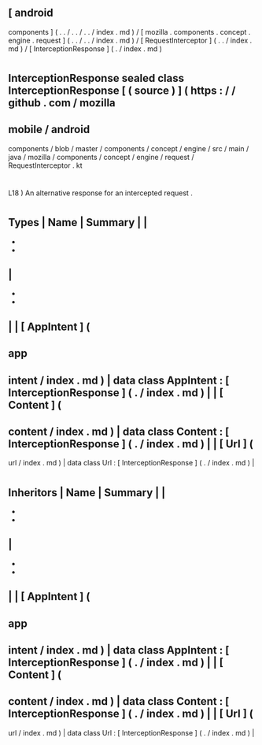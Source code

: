 [
android
-
components
]
(
.
.
/
.
.
/
.
.
/
index
.
md
)
/
[
mozilla
.
components
.
concept
.
engine
.
request
]
(
.
.
/
.
.
/
index
.
md
)
/
[
RequestInterceptor
]
(
.
.
/
index
.
md
)
/
[
InterceptionResponse
]
(
.
/
index
.
md
)
#
InterceptionResponse
sealed
class
InterceptionResponse
[
(
source
)
]
(
https
:
/
/
github
.
com
/
mozilla
-
mobile
/
android
-
components
/
blob
/
master
/
components
/
concept
/
engine
/
src
/
main
/
java
/
mozilla
/
components
/
concept
/
engine
/
request
/
RequestInterceptor
.
kt
#
L18
)
An
alternative
response
for
an
intercepted
request
.
#
#
#
Types
|
Name
|
Summary
|
|
-
-
-
|
-
-
-
|
|
[
AppIntent
]
(
-
app
-
intent
/
index
.
md
)
|
data
class
AppIntent
:
[
InterceptionResponse
]
(
.
/
index
.
md
)
|
|
[
Content
]
(
-
content
/
index
.
md
)
|
data
class
Content
:
[
InterceptionResponse
]
(
.
/
index
.
md
)
|
|
[
Url
]
(
-
url
/
index
.
md
)
|
data
class
Url
:
[
InterceptionResponse
]
(
.
/
index
.
md
)
|
#
#
#
Inheritors
|
Name
|
Summary
|
|
-
-
-
|
-
-
-
|
|
[
AppIntent
]
(
-
app
-
intent
/
index
.
md
)
|
data
class
AppIntent
:
[
InterceptionResponse
]
(
.
/
index
.
md
)
|
|
[
Content
]
(
-
content
/
index
.
md
)
|
data
class
Content
:
[
InterceptionResponse
]
(
.
/
index
.
md
)
|
|
[
Url
]
(
-
url
/
index
.
md
)
|
data
class
Url
:
[
InterceptionResponse
]
(
.
/
index
.
md
)
|
